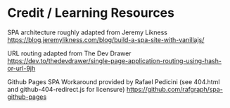 # Credit / Learning Resources
SPA architecture roughly adapted from Jeremy Likness
https://blog.jeremylikness.com/blog/build-a-spa-site-with-vanillajs/

URL routing adapted from The Dev Drawer
https://dev.to/thedevdrawer/single-page-application-routing-using-hash-or-url-9jh

Github Pages SPA Workaround provided by Rafael Pedicini
(see 404.html and github-404-redirect.js for licensure)
https://github.com/rafgraph/spa-github-pages
